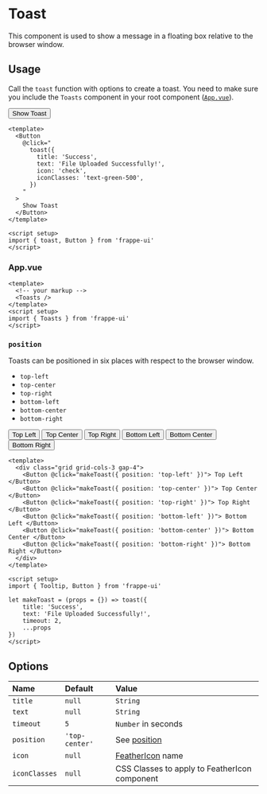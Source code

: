 <script setup>
import { Toasts, Toast, toast, Button } from '../../src/index'
let makeToast = (props = {}) => toast({
    title: 'Success',
    text: 'File Uploaded Successfully!',
    timeout: 2,
    ...props
})
</script>

# Toast

This component is used to show a message in a floating box relative to the
browser window.

## Usage

Call the `toast` function with options to create a toast. You need to make sure
you include the `Toasts` component in your root component
([`App.vue`](#app-vue)).

<Story>
  <Button
    @click="
      toast({
        title: 'Success',
        text: 'File Uploaded Successfully!',
        icon: 'check',
        iconClasses: 'text-green-500',
      })
    "
  >
    Show Toast
  </Button>
  <Toasts />
</Story>

```vue
<template>
  <Button
    @click="
      toast({
        title: 'Success',
        text: 'File Uploaded Successfully!',
        icon: 'check',
        iconClasses: 'text-green-500',
      })
    "
  >
    Show Toast
  </Button>
</template>

<script setup>
import { toast, Button } from 'frappe-ui'
</script>
```

### App.vue

```vue
<template>
  <!-- your markup -->
  <Toasts />
</template>
<script setup>
import { Toasts } from 'frappe-ui'
</script>
```

### `position`

Toasts can be positioned in six places with respect to the browser window.

- `top-left`
- `top-center`
- `top-right`
- `bottom-left`
- `bottom-center`
- `bottom-right`

<Story>
    <div class="grid grid-cols-3 gap-4">
        <Button @click="makeToast({ position: 'top-left' })"> Top Left </Button>
        <Button @click="makeToast({ position: 'top-center' })"> Top Center </Button>
        <Button @click="makeToast({ position: 'top-right' })"> Top Right </Button>
        <Button @click="makeToast({ position: 'bottom-left' })">
        Bottom Left
        </Button>
        <Button @click="makeToast({ position: 'bottom-center' })">
        Bottom Center
        </Button>
        <Button @click="makeToast({ position: 'bottom-right' })">
        Bottom Right
        </Button>
    </div>
    <Toasts />
</Story>

<!-- prettier-ignore-start -->
```vue
<template>
  <div class="grid grid-cols-3 gap-4">
    <Button @click="makeToast({ position: 'top-left' })"> Top Left </Button>
    <Button @click="makeToast({ position: 'top-center' })"> Top Center </Button>
    <Button @click="makeToast({ position: 'top-right' })"> Top Right </Button>
    <Button @click="makeToast({ position: 'bottom-left' })"> Bottom Left </Button>
    <Button @click="makeToast({ position: 'bottom-center' })"> Bottom Center </Button>
    <Button @click="makeToast({ position: 'bottom-right' })"> Bottom Right </Button>
  </div>
</template>

<script setup>
import { Tooltip, Button } from 'frappe-ui'

let makeToast = (props = {}) => toast({
    title: 'Success',
    text: 'File Uploaded Successfully!',
    timeout: 2,
    ...props
})
</script>
```
<!-- prettier-ignore-end -->

## Options

| Name          | Default        | Value                                         |
| :------------ | :------------- | :-------------------------------------------- |
| `title`       | `null`         | `String`                                      |
| `text`        | `null`         | `String`                                      |
| `timeout`     | `5`            | `Number` in seconds                           |
| `position`    | `'top-center'` | See [position](#position)                     |
| `icon`        | `null`         | [FeatherIcon](/components/feathericon) name   |
| `iconClasses` | `null`         | CSS Classes to apply to FeatherIcon component |
